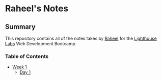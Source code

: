 # Raheel's Notes

## Summary

This repository contains all of the notes takes by [Raheel](https://github.com/raheelbennett) for the [Lighthouse Labs](https://www.lighthouselabs.ca/) Web Development Bootcamp.



### Table of Contents
* [Week 1](/Week_1)
  * [Day 1](/Week_1/Day_1)







